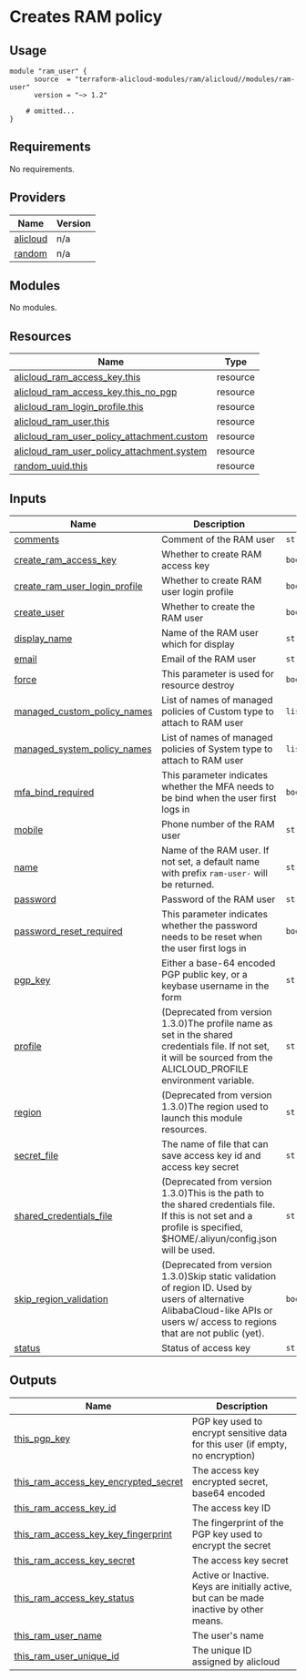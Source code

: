 # Creates RAM policy

## Usage

```hcl
module "ram_user" {
      source  = "terraform-alicloud-modules/ram/alicloud//modules/ram-user"
      version = "~> 1.2"
    
    # omitted...
}
```

<!-- 在根目录下运行命令 `terraform-docs markdown . --output-file "./README-CN.md"`，可将所有信息自动填充 -->
<!-- BEGIN_TF_DOCS -->
## Requirements

No requirements.

## Providers

| Name | Version |
|------|---------|
| <a name="provider_alicloud"></a> [alicloud](#provider\_alicloud) | n/a |
| <a name="provider_random"></a> [random](#provider\_random) | n/a |

## Modules

No modules.

## Resources

| Name | Type |
|------|------|
| [alicloud_ram_access_key.this](https://registry.terraform.io/providers/hashicorp/alicloud/latest/docs/resources/ram_access_key) | resource |
| [alicloud_ram_access_key.this_no_pgp](https://registry.terraform.io/providers/hashicorp/alicloud/latest/docs/resources/ram_access_key) | resource |
| [alicloud_ram_login_profile.this](https://registry.terraform.io/providers/hashicorp/alicloud/latest/docs/resources/ram_login_profile) | resource |
| [alicloud_ram_user.this](https://registry.terraform.io/providers/hashicorp/alicloud/latest/docs/resources/ram_user) | resource |
| [alicloud_ram_user_policy_attachment.custom](https://registry.terraform.io/providers/hashicorp/alicloud/latest/docs/resources/ram_user_policy_attachment) | resource |
| [alicloud_ram_user_policy_attachment.system](https://registry.terraform.io/providers/hashicorp/alicloud/latest/docs/resources/ram_user_policy_attachment) | resource |
| [random_uuid.this](https://registry.terraform.io/providers/hashicorp/random/latest/docs/resources/uuid) | resource |

## Inputs

| Name | Description | Type | Default | Required |
|------|-------------|------|---------|:--------:|
| <a name="input_comments"></a> [comments](#input\_comments) | Comment of the RAM user | `string` | `""` | no |
| <a name="input_create_ram_access_key"></a> [create\_ram\_access\_key](#input\_create\_ram\_access\_key) | Whether to create RAM access key | `bool` | `true` | no |
| <a name="input_create_ram_user_login_profile"></a> [create\_ram\_user\_login\_profile](#input\_create\_ram\_user\_login\_profile) | Whether to create RAM user login profile | `bool` | `true` | no |
| <a name="input_create_user"></a> [create\_user](#input\_create\_user) | Whether to create the RAM user | `bool` | `true` | no |
| <a name="input_display_name"></a> [display\_name](#input\_display\_name) | Name of the RAM user which for display | `string` | `""` | no |
| <a name="input_email"></a> [email](#input\_email) | Email of the RAM user | `string` | `""` | no |
| <a name="input_force"></a> [force](#input\_force) | This parameter is used for resource destroy | `bool` | `false` | no |
| <a name="input_managed_custom_policy_names"></a> [managed\_custom\_policy\_names](#input\_managed\_custom\_policy\_names) | List of names of managed policies of Custom type to attach to RAM user | `list(string)` | `[]` | no |
| <a name="input_managed_system_policy_names"></a> [managed\_system\_policy\_names](#input\_managed\_system\_policy\_names) | List of names of managed policies of System type to attach to RAM user | `list(string)` | `[]` | no |
| <a name="input_mfa_bind_required"></a> [mfa\_bind\_required](#input\_mfa\_bind\_required) | This parameter indicates whether the MFA needs to be bind when the user first logs in | `bool` | `true` | no |
| <a name="input_mobile"></a> [mobile](#input\_mobile) | Phone number of the RAM user | `string` | `""` | no |
| <a name="input_name"></a> [name](#input\_name) | Name of the RAM user. If not set, a default name with prefix `ram-user-` will be returned. | `string` | `""` | no |
| <a name="input_password"></a> [password](#input\_password) | Password of the RAM user | `string` | `""` | no |
| <a name="input_password_reset_required"></a> [password\_reset\_required](#input\_password\_reset\_required) | This parameter indicates whether the password needs to be reset when the user first logs in | `bool` | `false` | no |
| <a name="input_pgp_key"></a> [pgp\_key](#input\_pgp\_key) | Either a base-64 encoded PGP public key, or a keybase username in the form | `string` | `""` | no |
| <a name="input_profile"></a> [profile](#input\_profile) | (Deprecated from version 1.3.0)The profile name as set in the shared credentials file. If not set, it will be sourced from the ALICLOUD\_PROFILE environment variable. | `string` | `""` | no |
| <a name="input_region"></a> [region](#input\_region) | (Deprecated from version 1.3.0)The region used to launch this module resources. | `string` | `""` | no |
| <a name="input_secret_file"></a> [secret\_file](#input\_secret\_file) | The name of file that can save access key id and access key secret | `string` | `""` | no |
| <a name="input_shared_credentials_file"></a> [shared\_credentials\_file](#input\_shared\_credentials\_file) | (Deprecated from version 1.3.0)This is the path to the shared credentials file. If this is not set and a profile is specified, $HOME/.aliyun/config.json will be used. | `string` | `""` | no |
| <a name="input_skip_region_validation"></a> [skip\_region\_validation](#input\_skip\_region\_validation) | (Deprecated from version 1.3.0)Skip static validation of region ID. Used by users of alternative AlibabaCloud-like APIs or users w/ access to regions that are not public (yet). | `bool` | `false` | no |
| <a name="input_status"></a> [status](#input\_status) | Status of access key | `string` | `"Active"` | no |

## Outputs

| Name | Description |
|------|-------------|
| <a name="output_this_pgp_key"></a> [this\_pgp\_key](#output\_this\_pgp\_key) | PGP key used to encrypt sensitive data for this user (if empty, no encryption) |
| <a name="output_this_ram_access_key_encrypted_secret"></a> [this\_ram\_access\_key\_encrypted\_secret](#output\_this\_ram\_access\_key\_encrypted\_secret) | The access key encrypted secret, base64 encoded |
| <a name="output_this_ram_access_key_id"></a> [this\_ram\_access\_key\_id](#output\_this\_ram\_access\_key\_id) | The access key ID |
| <a name="output_this_ram_access_key_key_fingerprint"></a> [this\_ram\_access\_key\_key\_fingerprint](#output\_this\_ram\_access\_key\_key\_fingerprint) | The fingerprint of the PGP key used to encrypt the secret |
| <a name="output_this_ram_access_key_secret"></a> [this\_ram\_access\_key\_secret](#output\_this\_ram\_access\_key\_secret) | The access key secret |
| <a name="output_this_ram_access_key_status"></a> [this\_ram\_access\_key\_status](#output\_this\_ram\_access\_key\_status) | Active or Inactive. Keys are initially active, but can be made inactive by other means. |
| <a name="output_this_ram_user_name"></a> [this\_ram\_user\_name](#output\_this\_ram\_user\_name) | The user's name |
| <a name="output_this_ram_user_unique_id"></a> [this\_ram\_user\_unique\_id](#output\_this\_ram\_user\_unique\_id) | The unique ID assigned by alicloud |
<!-- END_TF_DOCS -->
